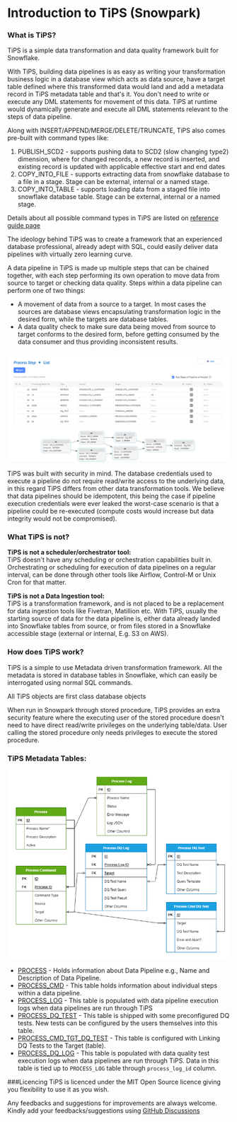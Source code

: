# Introduction to TiPS (Snowpark)

### What is TiPS?
TiPS is a simple data transformation and data quality framework built for Snowflake.

With TiPS, building data pipelines is as easy as writing your transformation business logic in a database view which acts as data source, have a target table defined where this transformed data would land and add a metadata record in TiPS metadata table and that's it. You don't need to write or execute any DML statements for movement of this data. TiPS at runtime would dynamically generate and execute all DML statements relevant to the steps of data pipeline.

Along with INSERT/APPEND/MERGE/DELETE/TRUNCATE, TiPS also comes pre-built with command types like:

1. PUBLISH_SCD2 - supports pushing data to SCD2 (slow changing type2) dimension, where for changed records, a new record is inserted, and existing record is updated with applicable effective start and end dates
2. COPY_INTO_FILE - supports extracting data from snowflake database to a file in a stage. Stage can be external, internal or a named stage.
3. COPY_INTO_TABLE - supports loading data from a staged file into snowflake database table. Stage can be external, internal or a named stage.

Details about all possible command types in TiPS are listed on [reference guide page](reference.md#command-types)

The ideology behind TiPS was to create a framework that an experienced database professional, already adept with SQL, could easily deliver data pipelines with virtually zero learning curve.

A data pipeline in TiPS is made up multiple steps that can be chained together, with each step performing its own operation to move data from source to target or checking data quality. Steps within a data pipeline can perform one of two things:

* A movement of data from a source to a target. In most cases the sources are database views encapsulating transformation logic in the desired form, while the targets are database tables.
* A data quality check to make sure data being moved from source to target conforms to the desired form, before getting consumed by the data consumer and thus providing inconsistent results.

![Process Cmd Table Example](images/process_cmd.png)

TiPS was built with security in mind. The database credentials used to execute a pipeline do not require read/write access to the underlying data, in this regard TiPS differs from other data transformation tools. We believe that data pipelines should be idempotent, this being the case if pipeline execution credentials were ever leaked the worst-case scenario is that a pipeline could be re-executed (compute costs would increase but data integrity would not be compromised).

### What TiPS is not?
**TiPS is not a scheduler/orchestrator tool:**
<br>TiPS doesn't have any scheduling or orchestration capabilities built in. Orchestrating or scheduling for execution of data pipelines on a regular interval, can be done through other tools like Airflow, Control-M or Unix Cron for that matter.

**<p>TiPS is not a Data Ingestion tool:**
<br>TiPS is a transformation framework, and is not placed to be a replacement for data ingestion tools like Fivetran, Matillion etc. With TiPS, usually the starting source of data for the data pipeline is, either data already landed into Snowflake tables from source, or from files stored in a Snowflake accessible stage (external or internal, E.g. S3 on AWS).

### How does TiPS work?

TiPS is a simple to use Metadata driven transformation framework. All the metadata is stored in database tables in Snowflake, which can easily be interrogated using normal SQL commands.

All TiPS objects are first class database objects

When run in Snowpark through stored procedure, TiPS provides an extra security feature where the executing user of the stored procedure doesn't need to have direct read/write privileges on the underlying table/data. User calling the stored procedure only needs privileges to execute the stored procedure.

### TiPS Metadata Tables:

![TiPS ERD](images/tips_erd.png)

* [PROCESS](reference.md#process) - Holds information about Data Pipeline e.g., Name and Description of Data Pipeline.
* [PROCESS_CMD](reference.md#process_cmd) - This table holds information about individual steps within a data pipeline.
* [PROCESS_LOG](reference.md#process_log) - This table is populated with data pipeline execution logs when data pipelines are run through TiPS
* [PROCESS_DQ_TEST](reference.md#process_dq_log) - This table is shipped with some preconfigured DQ tests. New tests can be configured by the users themselves into this table.
* [PROCESS_CMD_TGT_DQ_TEST](reference.md#process_cmd_tgt_dq_test) - This table is configured with Linking DQ Tests to the Target (table).
* [PROCESS_DQ_LOG](reference.md#process_dq_log) - This table is populated with data quality test execution logs when data pipelines are run through TiPS. Data in this table is tied up to `PROCESS_LOG` table through  `process_log_id` column.

###Licencing
TiPS is licenced under the MIT Open Source licence giving you flexibility to use it as you wish.<p>Any feedbacks and suggestions for improvements are always welcome. Kindly add your feedbacks/suggestions using [GitHub Discussions](https://github.com/orgs/ProjectiveGroupUK/discussions) 